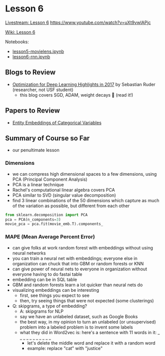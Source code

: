 # Lesson 6

[Livestream: Lesson 6](    )
https://www.youtube.com/watch?v=uXt9vwlAPjc


[Wiki: Lesson 6](   )  

Notebooks:  
* [lesson5-movielens.ipynb](https://github.com/fastai/fastai/blob/master/courses/dl1/lesson5-movielens.ipynb)
* [lesson6-rnn.ipynb](https://github.com/fastai/fastai/blob/master/courses/dl1/lesson6-rnn.ipynb)

## Blogs to Review

* [Optimization for Deep Learning Highlights in 2017](http://ruder.io/deep-learning-optimization-2017/index.html) by Sebastian Ruder (researcher, not USF student)  
  - this blog covers SGD, ADAM, weight decays :red_circle: (read it!)

## Papers to Review
* [Entity Embeddings of Categorical Variables](https://www.slideshare.net/sermakarevich/entity-embeddings-of-categorical-variables)

## Summary of Course so Far
- our penultimate lesson


### Dimensions
- we can compress high dimensional spaces to a few dimensions, using PCA (Principal Component Analysis)
- PCA is a linear technique
- Rachel's computational linear algebra covers PCA
- PCA similar to SVD (singular value decomposition)
- find 3 linear combinations of the 50 dimensions which capture as much of the variation as possible, but different from each other
```python
from sklearn.decomposition import PCA
pca = PCA(n_components=3)
movie_pca = pca.fit(movie_emb.T).components_
```

### MAPE (Mean Average Percent Error)
- can give folks at work random forest with embeddings without using neural networks
- you can train a neural net with embeddings; everyone else in organization can chuck that into GBM or random forests or KNN
- can give power of neural nets to everyone in organization without everyone having to do fastai table
- embedding can be in SQL table
- GBM and random forests learn a lot quicker than neural nets do
- visualizing embeddings can be interesting
  - first, see things you expect to see
  - then, try seeing things that were not expected (some clusterings)
- Q:  skipgrams, a type of embedding?
  - A:  skipgrams for NLP
  - say we have an unlabeled dataset, such as Google Books
  - the best way, in my opinion to turn an unlabeled (or unsupervised) problem into a labeled problem is to invent some labels
  - what they did in Word2vec is:  here's a sentence with 11 words in it: _ _ _ _ _ _ _ _ _ _ _ 
    - let's delete the middle word and replace it with a random word
    - example:  replace "cat" with "justice"
    
